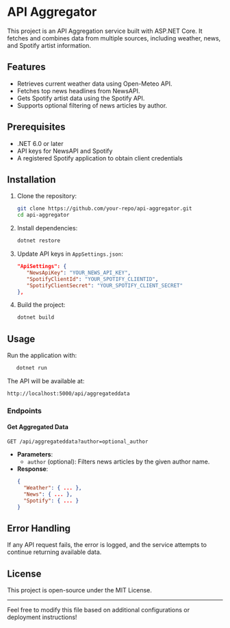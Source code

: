 # API Aggregator

This project is an API Aggregation service built with ASP.NET Core. It fetches and combines data from multiple sources, including weather, news, and Spotify artist information.

## Features
- Retrieves current weather data using Open-Meteo API.
- Fetches top news headlines from NewsAPI.
- Gets Spotify artist data using the Spotify API.
- Supports optional filtering of news articles by author.

## Prerequisites
- .NET 6.0 or later
- API keys for NewsAPI and Spotify
- A registered Spotify application to obtain client credentials

## Installation
1. Clone the repository:
   ```sh
   git clone https://github.com/your-repo/api-aggregator.git
   cd api-aggregator
   ```
2. Install dependencies:
   ```sh
   dotnet restore
   ```
3. Update API keys in `AppSettings.json`:
   ```json
   "ApiSettings": {
      "NewsApiKey": "YOUR_NEWS_API_KEY",
      "SpotifyClientId": "YOUR_SPOTIFY_CLIENTID",
      "SpotifyClientSecret": "YOUR_SPOTIFY_CLIENT_SECRET"
   },
   ```
4. Build the project:
   ```sh
   dotnet build
   ```

## Usage
Run the application with:
```sh
   dotnet run
```
The API will be available at:
```
http://localhost:5000/api/aggregateddata
```

### Endpoints
#### Get Aggregated Data
```
GET /api/aggregateddata?author=optional_author
```
- **Parameters**:
  - `author` (optional): Filters news articles by the given author name.
- **Response**:
  ```json
  {
    "Weather": { ... },
    "News": { ... },
    "Spotify": { ... }
  }
  ```

## Error Handling
If any API request fails, the error is logged, and the service attempts to continue returning available data.

## License
This project is open-source under the MIT License.

---
Feel free to modify this file based on additional configurations or deployment instructions!

